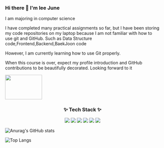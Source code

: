 ### Hi there 👋 I'm lee June
I am majoring in computer science

I have completed many practical assignments so far, but I have been storing my code repositories on my laptop because I am not familiar with how to use git and GitHub.
Such as Data Structure code,Frontend,Backend,BaekJoon code

However, I am currently learning how to use Git properly.

When this course is over, expect my profile introduction and GitHub contributions to be beautifully decorated. Looking forward to it

<a href="https://profile.intra.42.fr/" target="_blank">
    <img src="https://img.shields.io/badge/lseo-000000?style=for-the-badge&logo=42&logoColor=FFFFFF" 
         style="width: 120px; height: 80px;color: #000000;" 
         font-size: 5px>
</a>
<h3 align="center">✨ Tech Stack ✨</h3>
<div align="center">
<a target="_blank"><img src="https://img.shields.io/badge/C-A8B9CC?style=flat&logo=c&logoColor=FFFFFF"/></a>
<a target="_blank"><img src="https://img.shields.io/badge/C++-00599C?style=flat&logo=cplusplus&logoColor=FFFFFF"/></a>
<a target="_blank"><img src="https://img.shields.io/badge/python-3776AB?style=flat&logo=python&logoColor=FFFFFF"/></a>
<a target="_blank"><img src="https://img.shields.io/badge/html-E34F26?style=flat&logo=html5&logoColor=FFFFFF"/></a>
<a target="_blank"><img src="https://img.shields.io/badge/css-663399?style=flat&logo=css&logoColor=FFFFFF"/></a>
<a target="_blank"><img src="https://img.shields.io/badge/Javascript-F7DF1E?style=flat&logo=javascript&logoColor=FFFFFF"/></a>
</div>

![Anurag's GitHub stats](https://github-readme-stats.vercel.app/api?username=EEjune&show_icons=true&theme=gruvbox)

![Top Langs](https://github-readme-stats.vercel.app/api/top-langs/?username=EEjune&layout=compact)


